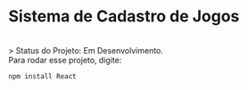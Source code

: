 # Sistema de Cadastro de Jogos
<br>
> Status do Projeto: Em Desenvolvimento.
<br>
Para rodar esse projeto, digite:

```
npm install React
```
